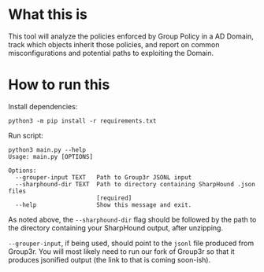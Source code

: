 # What this is

This tool will analyze the policies enforced by Group Policy in a AD Domain, track which objects inherit those policies, and report on common misconfigurations and potential paths to exploiting the Domain.

# How to run this

Install dependencies:

`python3 -m pip install -r requirements.txt`

Run script:

```
python3 main.py --help
Usage: main.py [OPTIONS]

Options:
  --grouper-input TEXT   Path to Group3r JSONL input
  --sharphound-dir TEXT  Path to directory containing SharpHound .json files
                         [required]
  --help                 Show this message and exit.
```

As noted above, the `--sharphound-dir` flag should be followed by the path to the directory containing your SharpHound output, after unzipping.

`--grouper-input`, if being used, should point to the `jsonl` file produced from Group3r. You will most likely need to run our fork of Group3r so that it produces jsonified output (the link to that is coming soon-ish).

